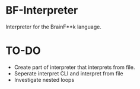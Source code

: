 # BF-Interpreter
Interpreter for the BrainF**k language.

# TO-DO
- Create part of interpreter that interprets from file.
- Seperate interpret CLI and interpret from file
- Investigate nested loops

